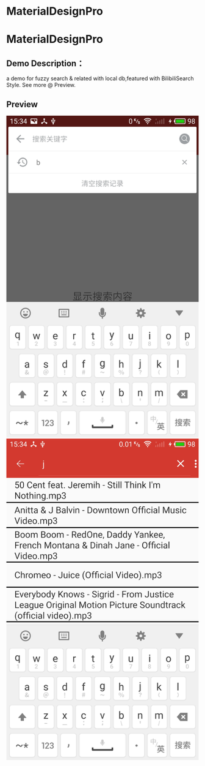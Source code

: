 # MaterialDesignPro

# MaterialDesignPro

 ## Demo Description：
 a  demo for fuzzy search & related with local db,featured with BilibiliSearch Style. 
 See more @ Preview.
## Preview

![Alt text](https://github.com/ceycochan/MaterialDesignPro/blob/master/app/src/main/res/drawable/bilibiliSearch.jpg)
![Alt text](https://github.com/ceycochan/MaterialDesignPro/blob/master/app/src/main/res/drawable/localSearch.jpg)
